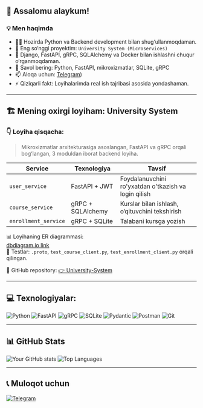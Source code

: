 ## 👋 Assalomu alaykum!

### 💡 Men haqimda

- 🧑‍💻 Hozirda Python va Backend development bilan shug‘ullanmoqdaman.
- 🔭 Eng so‘nggi proyektim: `University System (Microservices)`
- 🌱 Django, FastAPI, gRPC, SQLAlchemy va Docker bilan ishlashni chuqur o‘rganmoqdaman.
- 💬 Savol bering: Python, FastAPI, mikroxizmatlar, SQLite, gRPC
- 📫 Aloqa uchun: [Telegram](https://t.me/d_jumanazarov))
- ⚡ Qiziqarli fakt: Loyihalarimda real ish tajribasi asosida yondashaman.

---

## 🏗 Mening oxirgi loyiham: **University System**

### 👇 Loyiha qisqacha:
> Mikroxizmatlar arxitekturasiga asoslangan, FastAPI va gRPC orqali bog‘langan, 3 moduldan iborat backend loyiha.

| Service             | Texnologiya | Tavsif |
|---------------------|-------------|--------|
| `user_service`      | FastAPI + JWT | Foydalanuvchini ro'yxatdan o'tkazish va login qilish |
| `course_service`    | gRPC + SQLAlchemy | Kurslar bilan ishlash, o‘qituvchini tekshirish |
| `enrollment_service`| gRPC + SQLite | Talabani kursga yozish |

📊 Loyihaning ER diagrammasi:  
[dbdiagram.io link](https://dbdiagram.io)  
🧪 Testlar: `.proto`, `test_course_client.py`, `test_enrollment_client.py` orqali qilingan.

🔗 GitHub repository: [👉 University-System](https://github.com/sening-username/university-system)

---

## 💻 Texnologiyalar:

![Python](https://img.shields.io/badge/python-3670A0?style=for-the-badge&logo=python&logoColor=ffdd54)
![FastAPI](https://img.shields.io/badge/FastAPI-005571?style=for-the-badge&logo=fastapi)
![gRPC](https://img.shields.io/badge/gRPC-4285F4?style=for-the-badge&logo=grpc)
![SQLite](https://img.shields.io/badge/sqlite-%2307405e.svg?style=for-the-badge&logo=sqlite&logoColor=white)
![Pydantic](https://img.shields.io/badge/pydantic-294E88?style=for-the-badge)
![Postman](https://img.shields.io/badge/Postman-FF6C37?style=for-the-badge&logo=postman&logoColor=white)
![Git](https://img.shields.io/badge/git-%23F05033.svg?style=for-the-badge&logo=git&logoColor=white)

---

## 📊 GitHub Stats

![Your GitHub stats](https://github-readme-stats.vercel.app/api?username=YOUR_GITHUB_USERNAME&show_icons=true&theme=radical)
![Top Languages](https://github-readme-stats.vercel.app/api/top-langs/?username=YOUR_GITHUB_USERNAME&layout=compact&theme=radical)

---

## 📞 Muloqot uchun
[![Telegram](https://img.shields.io/badge/Telegram-blue?style=flat&logo=telegram&labelColor=blue)](https://t.me/@d_jumanazarov)
